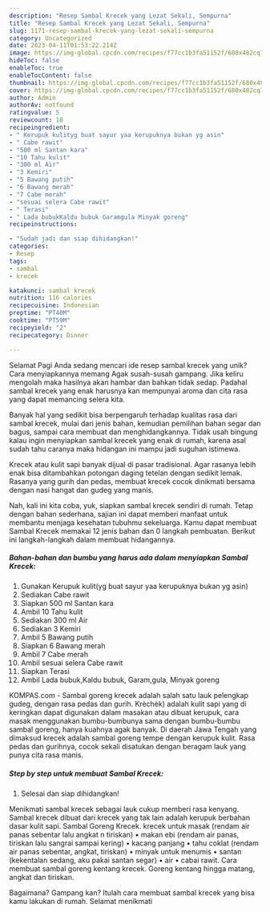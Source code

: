 ```yaml
---
description: "Resep Sambal Krecek yang Lezat Sekali, Sempurna"
title: "Resep Sambal Krecek yang Lezat Sekali, Sempurna"
slug: 1171-resep-sambal-krecek-yang-lezat-sekali-sempurna
category: Uncategorized
date: 2023-04-11T01:53:22.214Z
image: https://img-global.cpcdn.com/recipes/f77cc1b3fa51152f/680x482cq70/sambal-krecek-foto-resep-utama.jpg
hideToc: false
enableToc: true
enableTocContent: false
thumbnail: https://img-global.cpcdn.com/recipes/f77cc1b3fa51152f/680x482cq70/sambal-krecek-foto-resep-utama.jpg
cover: https://img-global.cpcdn.com/recipes/f77cc1b3fa51152f/680x482cq70/sambal-krecek-foto-resep-utama.jpg
author: Admin
authorAv: notfound
ratingvalue: 5
reviewcount: 18
recipeingredient:
- " Kerupuk kulityg buat sayur yaa kerupuknya bukan yg asin"
- " Cabe rawit"
- "500 ml Santan kara"
- "10 Tahu kulit"
- "300 ml Air"
- "3 Kemiri"
- "5 Bawang putih"
- "6 Bawang merah"
- "7 Cabe merah"
- "sesuai selera Cabe rawit"
- " Terasi"
- " Lada bubukKaldu bubuk Garamgula Minyak goreng"
recipeinstructions:

- "Sudah jadi dan siap dihidangkan!"
categories:
- Resep
tags:
- sambal
- krecek

katakunci: sambal krecek 
nutrition: 116 calories
recipecuisine: Indonesian
preptime: "PT40M"
cooktime: "PT59M"
recipeyield: "2"
recipecategory: Dinner

---
```



Selamat Pagi Anda sedang mencari ide resep sambal krecek yang unik? Cara menyiapkannya memang Agak susah-susah gampang. Jika keliru mengolah maka hasilnya akan hambar dan bahkan tidak sedap. Padahal sambal krecek yang enak harusnya kan mempunyai aroma dan cita rasa yang dapat memancing selera kita.


Banyak hal yang sedikit bisa berpengaruh terhadap kualitas rasa dari sambal krecek, mulai dari jenis bahan, kemudian pemilihan bahan segar dan bagus, sampai cara membuat dan menghidangkannya. Tidak usah bingung kalau ingin menyiapkan sambal krecek yang enak di rumah, karena asal sudah tahu caranya maka hidangan ini mampu jadi suguhan istimewa.

Krecek atau kulit sapi banyak dijual di pasar tradisional. Agar rasanya lebih enak bisa ditambahkan potongan daging tetelan dengan sedikit lemak. Rasanya yang gurih dan pedas, membuat krecek cocok dinikmati bersama dengan nasi hangat dan gudeg yang manis.


Nah, kali ini kita coba, yuk, siapkan sambal krecek sendiri di rumah. Tetap dengan bahan sederhana, sajian ini dapat memberi manfaat untuk membantu menjaga kesehatan tubuhmu sekeluarga. Kamu dapat membuat Sambal Krecek memakai 12 jenis bahan dan 0 langkah pembuatan. Berikut ini langkah-langkah dalam membuat hidangannya.

<!--inarticleads1-->

##### Bahan-bahan dan bumbu yang harus ada dalam menyiapkan Sambal Krecek:

1. Gunakan  Kerupuk kulit(yg buat sayur yaa kerupuknya bukan yg asin)
1. Sediakan  Cabe rawit
1. Siapkan 500 ml Santan kara
1. Ambil 10 Tahu kulit
1. Sediakan 300 ml Air
1. Sediakan 3 Kemiri
1. Ambil 5 Bawang putih
1. Siapkan 6 Bawang merah
1. Ambil 7 Cabe merah
1. Ambil sesuai selera Cabe rawit
1. Siapkan  Terasi
1. Ambil  Lada bubuk,Kaldu bubuk, Garam,gula, Minyak goreng


KOMPAS.com - Sambal goreng krecek adalah salah satu lauk pelengkap gudeg, dengan rasa pedas dan gurih. Krèchèk) adalah kulit sapi yang di keringkan dapat digunakan dalam masakan atau dibuat kerupuk, cara masak menggunakan bumbu-bumbunya sama dengan bumbu-bumbu sambal goreng, hanya kuahnya agak banyak. Di daerah Jawa Tengah yang dimaksud krecek adalah sambal goreng tempe dengan kerupuk kulit. Rasa pedas dan gurihnya, cocok sekali disatukan dengan beragam lauk yang punya cita rasa manis. 

<!--inarticleads2-->

##### Step by step untuk membuat Sambal Krecek:


1. Selesai dan siap dihidangkan!

Menikmati sambal krecek sebagai lauk cukup memberi rasa kenyang. Sambal krecek dibuat dari krecek yang tak lain adalah kerupuk berbahan dasar kulit sapi. Sambal Goreng Krecek. krecek untuk masak (rendam air panas sebentar lalu angkat n tiriskan) • makan ebi (rendam air panas, tiriskan lalu sangrai sampai kering) • kacang panjang • tahu coklat (rendam air panas sebentar, angkat, tiriskan) • minyak untuk menumis • santan (kekentalan sedang, aku pakai santan segar) • air • cabai rawit. Cara membuat sambal goreng kentang krecek. Goreng kentang hingga matang, angkat dan tiriskan. 

Bagaimana? Gampang kan? Itulah cara membuat sambal krecek yang bisa kamu lakukan di rumah. Selamat menikmati
